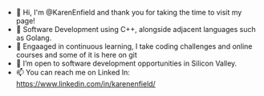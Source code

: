 - 👋 Hi, I'm @KarenEnfield and thank you for taking the time to visit my page!
- 👀 Software Development using C++, alongside adjacent languages such as Golang.
- 🌱 Engaaged in continuous learning, I take coding challenges and online courses and some of it is here on git
- 💞️ I’m open to software development opportunities in Silicon Valley.
- 📫 You can reach me on Linked In: https://www.linkedin.com/in/karenenfield/

<!---
KarenEnfield/KarenEnfield is a ✨ special ✨ repository because its `README.md` (this file) appears on your GitHub profile.
You can click the Preview link to take a look at your changes.
--->
